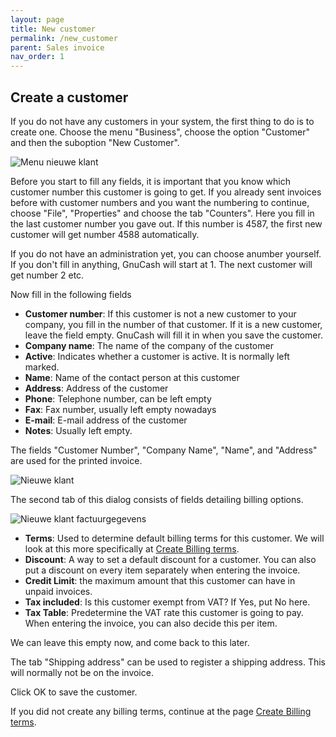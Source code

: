 ```yaml
---
layout: page
title: New customer
permalink: /new_customer
parent: Sales invoice
nav_order: 1
---
```


## Create a customer

If you do not have any customers in your system, the first thing to do is to create one.
Choose the menu "Business", choose the option "Customer" and then the suboption "New Customer".

![Menu nieuwe klant]({{site.baseurl}}/assets/menu_new_customer.png)

Before you start to fill any fields, it is important that you know which customer number this customer is going to get.
If you already sent invoices before with customer numbers and you want the numbering to continue, choose "File", "Properties" and choose the 
tab "Counters". Here you fill in the last customer number you gave out. If this number is 4587, the first new customer will get number 4588 automatically.

If you do not have an administration yet, you can choose anumber yourself. If you don't fill in anything, GnuCash will start at 1.
The next customer will get number 2 etc.

Now fill in the following fields

* **Customer number**: If this customer is not a new customer to your company, you fill in the number of that customer. If it is a new customer, leave the field empty. GnuCash will fill it in when you save the customer.
* **Company name**: The name of the company of the customer
* **Active**: Indicates whether a customer is active. It is normally left marked.
* **Name**: Name of the contact person at this customer
* **Address**: Address of the customer
* **Phone**: Telephone number, can be left empty
* **Fax**: Fax number, usually left empty nowadays
* **E-mail**: E-mail address of the customer
* **Notes**: Usually left empty.

The fields "Customer Number", "Company Name", "Name", and "Address" are used for the printed invoice.

![Nieuwe klant]({{site.baseurl}}/assets/new_customer_dialog.png)

The second tab of this dialog consists of fields detailing billing options. 

![Nieuwe klant factuurgegevens]({{site.baseurl}}/assets/new_customer_invoice_properties_dialog.png)

* **Terms**: Used to determine default billing terms for this customer. We will look at this more specifically at [Create Billing terms]({{site.baseurl}}/sales_invoice/billing_terms).
* **Discount**: A way to set a default discount for a customer. You can also put a discount on every item separately when entering the invoice.
* **Credit Limit**: the maximum amount that this customer can have in unpaid invoices.
* **Tax included**: Is this customer exempt from VAT? If Yes, put No here.
* **Tax Table**: Predetermine the VAT rate this customer is going to pay. When entering the invoice, you can also decide this per item.

We can leave this empty now, and come back to this later.

The tab "Shipping address" can be used to register a shipping address. This will normally not be on the invoice.

Click OK to save the customer.

If you did not create any billing terms, continue at the page [Create Billing terms]({{site.baseurl}}/billing_terms).


